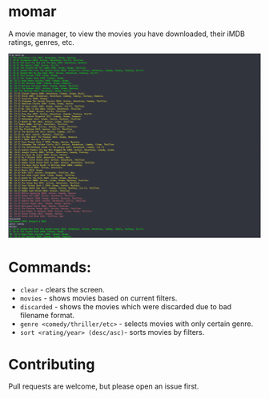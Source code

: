 # momar
A movie manager, to view the movies you have downloaded, their iMDB ratings, genres, etc.

<img src="./images/readme_cover.png"/>

# Commands:
* `clear` - clears the screen.
* `movies` - shows movies based on current filters.
* `discarded` - shows the movies which were discarded due to bad filename format.
* `genre <comedy/thriller/etc>` - selects movies with only certain genre.
* `sort <rating/year> (desc/asc)`- sorts movies by filters.

# Contributing
Pull requests are welcome, but please open an issue first.

